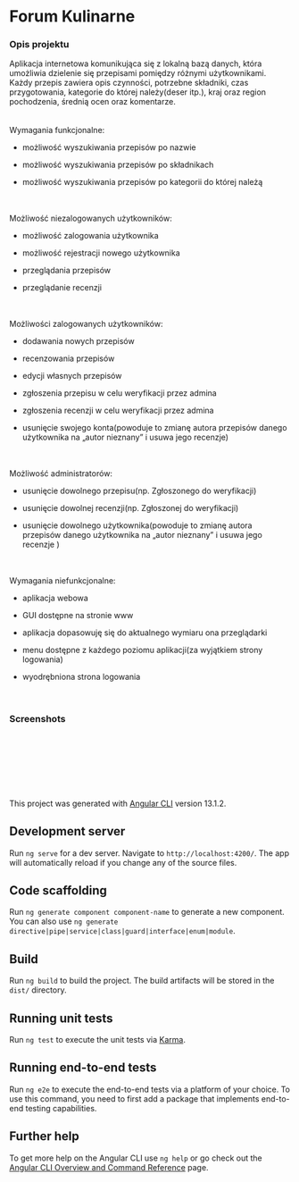# Forum Kulinarne

### Opis projektu 

Aplikacja internetowa komunikująca się z lokalną bazą danych, która umożliwia dzielenie się przepisami pomiędzy różnymi użytkownikami. Każdy przepis zawiera opis czynności, potrzebne składniki, czas przygotowania, kategorie do której należy(deser itp.), kraj oraz region pochodzenia, średnią ocen oraz komentarze.
<br /> <br /> <br />
Wymagania funkcjonalne:

- możliwość wyszukiwania przepisów po nazwie

- możliwość wyszukiwania przepisów po składnikach

- możliwość wyszukiwania przepisów po kategorii do której należą
<br /> <br /> <br />

Możliwość niezalogowanych użytkowników:

- możliwość zalogowania użytkownika

- możliwość rejestracji nowego użytkownika

- przeglądania przepisów

- przeglądanie recenzji
<br /> <br /> <br />

Możliwości zalogowanych użytkowników:

- dodawania nowych przepisów

- recenzowania przepisów

- edycji własnych przepisów

- zgłoszenia przepisu w celu weryfikacji przez admina

- zgłoszenia recenzji w celu weryfikacji przez admina

- usunięcie swojego konta(powoduje to zmianę autora przepisów danego użytkownika na „autor nieznany” i usuwa jego recenzje)
<br /> <br /> <br />

Możliwość administratorów:

- usunięcie dowolnego przepisu(np. Zgłoszonego do weryfikacji)

- usunięcie dowolnej recenzji(np. Zgłoszonej do weryfikacji)

- usunięcie dowolnego użytkownika(powoduje to zmianę autora przepisów danego użytkownika na „autor nieznany” i usuwa jego recenzje )
<br /> <br /> <br />

Wymagania niefunkcjonalne:

- aplikacja webowa

- GUI dostępne na stronie www

- aplikacja dopasowuję się do aktualnego wymiaru ona przeglądarki

- menu dostępne z każdego poziomu aplikacji(za wyjątkiem strony logowania)

- wyodrębniona strona logowania
<br /> <br /> <br />
### Screenshots

<br /> <br /> <br />
<br /> <br /> <br />

This project was generated with [Angular CLI](https://github.com/angular/angular-cli) version 13.1.2.

## Development server

Run `ng serve` for a dev server. Navigate to `http://localhost:4200/`. The app will automatically reload if you change any of the source files.

## Code scaffolding

Run `ng generate component component-name` to generate a new component. You can also use `ng generate directive|pipe|service|class|guard|interface|enum|module`.

## Build

Run `ng build` to build the project. The build artifacts will be stored in the `dist/` directory.

## Running unit tests

Run `ng test` to execute the unit tests via [Karma](https://karma-runner.github.io).

## Running end-to-end tests

Run `ng e2e` to execute the end-to-end tests via a platform of your choice. To use this command, you need to first add a package that implements end-to-end testing capabilities.

## Further help

To get more help on the Angular CLI use `ng help` or go check out the [Angular CLI Overview and Command Reference](https://angular.io/cli) page.


